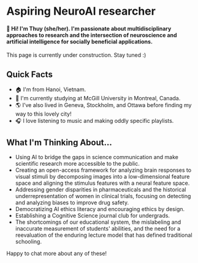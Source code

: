 # Aspiring NeuroAI researcher

#### 👋 Hi! I'm Thuy (she/her). I'm passionate about multidisciplinary approaches to research and the intersection of neuroscience and artificial intelligence for socially beneficial applications.

This page is currently under construction. Stay tuned :)

## Quick Facts
- 🏠 I'm from Hanoi, Vietnam.
- 📍 I'm currently studying at McGill University in Montreal, Canada.
- 🌎 I’ve also lived in Geneva, Stockholm, and Ottawa before finding my way to this lovely city!
- 🎧 I love listening to music and making oddly specific playlists.
  
## What I'm Thinking About...
- Using AI to bridge the gaps in science communication and make scientific research more accessible to the public.
- Creating an open-access framework for analyzing brain responses to visual stimuli by decomposing images into a low-dimensional feature space and aligning the stimulus features with a neural feature space.
- Addressing gender disparities in pharmaceuticals and the historical underrepresentation of women in clinical trials, focusing on detecting and analyzing biases to improve drug safety.
- Democratizing AI ethics literacy and encouraging ethics by design. 
- Establishing a Cognitive Science journal club for undergrads.
- The shortcomings of our educational system, the mislabeling and inaccurate measurement of students' abilities, and the need for a reevaluation of the enduring lecture model that has defined traditional schooling.

Happy to chat more about any of these!

